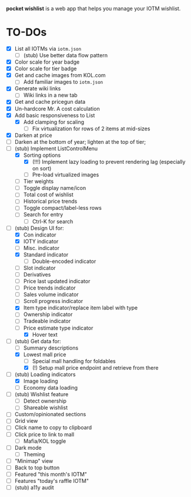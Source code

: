 **pocket wishlist** is a web app that helps you manage your IOTM wishlist.

# TO-DOs

- [x] List all IOTMs via `iotm.json`
  - [ ] (stub) Use better data flow pattern
- [x] Color scale for year badge
- [x] Color scale for tier badge
- [x] Get and cache images from KOL.com
  - [ ] Add familiar images to `iotm.json`
- [x] Generate wiki links
  - [ ] Wiki links in a new tab
- [x] Get and cache pricegun data
- [x] Un-hardcore Mr. A cost calculation
- [x] Add basic responsiveness to List
  - [x] Add clamping for scaling
    - [ ] Fix virtualization for rows of 2 items at mid-sizes
- [x] Darken at price
- [ ] Darken at the bottom of year; lighten at the top of tier;
- [ ] (stub) Implement ListControlMenu
  - [x] Sorting options
    - [x] (!!!) Implement lazy loading to prevent rendering lag (especially on sort)
    - [ ] Pre-load virtualized images
  - [ ] Tier weights
  - [ ] Toggle display name/icon
  - [ ] Total cost of wishlist
  - [ ] Historical price trends
  - [ ] Toggle compact/label-less rows
  - [ ] Search for entry
    - [ ] Ctrl-K for search
- [ ] (stub) Design UI for:
  - [x] Con indicator
  - [x] IOTY indicator
  - [ ] Misc. indicator
  - [x] Standard indicator
    - [ ] Double-encoded indicator
  - [ ] Slot indicator
  - [ ] Derivatives
  - [ ] Price last updated indicator
  - [ ] Price trends indicator
  - [ ] Sales volume indicator
  - [ ] Scroll progress indicator
  - [x] Item type indicator/replace item label with type
  - [ ] Ownership indicator
  - [ ] Tradeable indicator
  - [ ] Price estimate type indicator
    - [x] Hover text
- [ ] (stub) Get data for:
  - [ ] Summary descriptions
  - [x] Lowest mall price
    - [ ] Special mall handling for foldables
    - [x] (!) Setup mall price endpoint and retrieve from there
- [ ] (stub) Loading indicators
  - [x] Image loading
  - [ ] Economy data loading
- [ ] (stub) Wishlist feature
  - [ ] Detect ownership
  - [ ] Shareable wishlist
- [ ] Custom/opinionated sections
- [ ] Grid view
- [ ] Click name to copy to clipboard
- [ ] Click price to link to mall
  - [ ] Mafia/KOL toggle
- [ ] Dark mode
  - [ ] Theming
- [ ] "Minimap" view
- [ ] Back to top button
- [ ] Featured "this month's IOTM"
- [ ] Features "today's raffle IOTM"
- [ ] (stub) a11y audit
